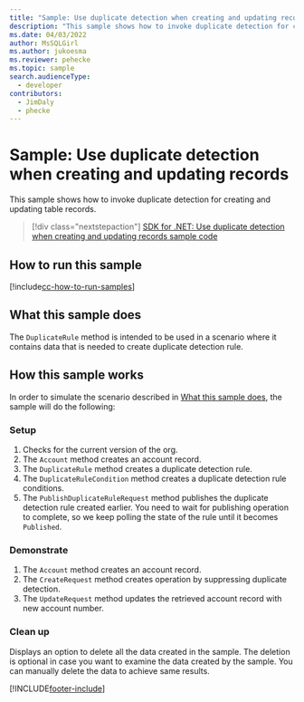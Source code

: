 ```yaml
---
title: "Sample: Use duplicate detection when creating and updating records (Microsoft Dataverse) | Microsoft Docs" # Intent and product brand in a unique string of 43-59 chars including spaces
description: "This sample shows how to invoke duplicate detection for creating and updating table records" # 115-145 characters including spaces. This abstract displays in the search result.
ms.date: 04/03/2022
author: MsSQLGirl
ms.author: jukoesma
ms.reviewer: pehecke
ms.topic: sample
search.audienceType:
  - developer
contributors:
  - JimDaly
  - phecke
---
```


# Sample: Use duplicate detection when creating and updating records

This sample shows how to invoke duplicate detection for creating and updating table records.

> [!div class="nextstepaction"]
> [SDK for .NET: Use duplicate detection when creating and updating records sample code](https://github.com/microsoft/PowerApps-Samples/tree/master/dataverse/orgsvc/CSharp/UseDuplicatedetectionforCRUD)

## How to run this sample

[!include[cc-how-to-run-samples](../../includes/cc-how-to-run-samples.md)]

## What this sample does

The `DuplicateRule` method is intended to be used in a scenario where it contains data that is needed to create duplicate detection rule.

## How this sample works

In order to simulate the scenario described in [What this sample does](#what-this-sample-does), the sample will do the following:

### Setup

1. Checks for the current version of the org.
1. The `Account` method creates an account record.
1. The `DuplicateRule` method creates a duplicate detection rule.
1. The `DuplicateRuleCondition` method creates a duplicate detection rule conditions.
1. The `PublishDuplicateRuleRequest` method publishes the duplicate detection rule created earlier. You need to wait for publishing operation to complete, so we keep polling the state of the rule until it becomes `Published`.

### Demonstrate

1. The `Account` method creates an account record.
1. The `CreateRequest` method creates operation by suppressing duplicate detection.
1. The `UpdateRequest` method updates the retrieved account record with new account number.

### Clean up

Displays an option to delete all the data created in the sample. The deletion is optional in case you want to examine the data created by the sample. You can manually delete the data to achieve same results.

[!INCLUDE[footer-include](../../../../includes/footer-banner.md)]
